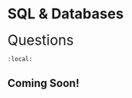 # SQL & Databases

<span style="font-size:2em;">Questions</span>

```{contents}
:local:
```

## Coming Soon!